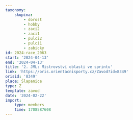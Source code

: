 ```yaml
---
taxonomy:
    skupina:
        - dorost
        - hobby
        - zaci2
        - zaci1
        - pulci2
        - pulci1
        - zabicky
id: 2024-race_2063
start: '2024-04-13'
end: '2024-04-13'
title: '2. JML: Mistrovství oblasti ve sprintu'
link: 'https://oris.orientacnisporty.cz/Zavod?id=8349'
orisid: '8349'
place: Šlapanice
type: Z
template: zavod
date: '2024-02-22'
import:
    type: members
    time: 1708587608
---
```


